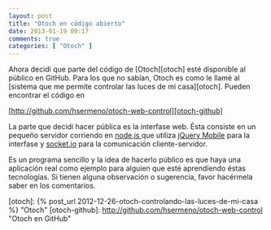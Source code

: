 ```yaml
---
layout: post
title: "Otoch en código abierto"
date: 2013-01-19 00:17
comments: true
categories: [ "Otoch" ]
---
```


Ahora decidí que parte del código de [Otoch][otoch] esté disponible al público en GitHub. Para los que no sabían,
Otoch es como le llamé al [sistema que me permite controlar las luces de mi casa][otoch]. Pueden encontrar el código
en

[http://github.com/hsermeno/otoch-web-control][otoch-github]

La parte que decidí hacer pública es la interfase web. Ésta consiste en un pequeño servidor corriendo en
[node.js ][node] que utiliza [jQuery Mobile][jquery-mobile] para la interfase y [socket.io][socket] para
la comunicación cliente-servidor.

Es un programa sencillo y la idea de hacerlo público es que haya una aplicación real como ejemplo para
alguien que esté aprendiendo éstas tecnologías. Si tienen alguna observación o sugerencia, favor hacérmela
saber en los comentarios.

[node]: http://nodejs.org/ "Node.js"
[jquery-mobile]: http://jquerymobile.com/ "jQuery Mobile"
[socket]: http://socket.io/ "Socket.IO"
[otoch]: {% post_url 2012-12-26-otoch-controlando-las-luces-de-mi-casa %} "Otoch"
[otoch-github]: http://github.com/hsermeno/otoch-web-control "Otoch en GitHub"
